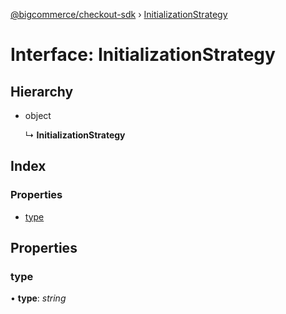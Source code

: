 [@bigcommerce/checkout-sdk](../README.md) › [InitializationStrategy](initializationstrategy.md)

# Interface: InitializationStrategy

## Hierarchy

* object

  ↳ **InitializationStrategy**

## Index

### Properties

* [type](initializationstrategy.md#type)

## Properties

###  type

• **type**: *string*
